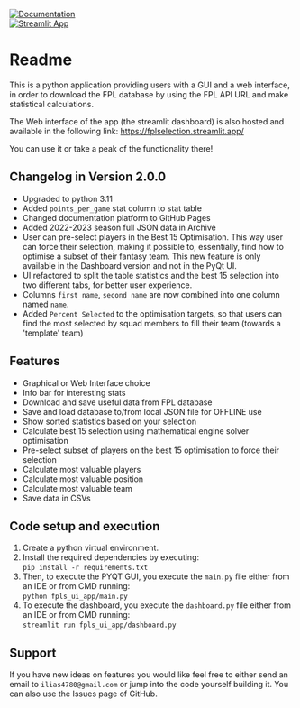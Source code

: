 [![Documentation](https://img.shields.io/badge/GitHub%20Pages-222222?style=for-the-badge&logo=GitHub%20Pages&logoColor=white)](https://ilias4780.github.io/fpl_statistics_ui_app/index)\
[![Streamlit App](https://static.streamlit.io/badges/streamlit_badge_black_white.svg)](https://fplselection.streamlit.app/)

Readme
=======

This is a python application providing users with a GUI and a web interface, in order to download 
the FPL database by using the FPL API URL and make statistical calculations.

The Web interface of the app (the streamlit dashboard) is also hosted and available in the following link:
https://fplselection.streamlit.app/

You can use it or take a peak of the functionality there!

Changelog in Version 2.0.0
---------------------------
- Upgraded to python 3.11
- Added `points_per_game` stat column to stat table
- Changed documentation platform to GitHub Pages
- Added 2022-2023 season full JSON data in Archive
- User can pre-select players in the Best 15 Optimisation. This way user can force their
  selection, making it possible to, essentially, find how to optimise a subset of their fantasy team.
  This new feature is only available in the Dashboard version and not in the PyQt UI.
- UI refactored to split the table statistics and the best 15 selection into two different tabs,
  for better user experience.
- Columns `first_name`, `second_name` are now combined into one column named `name`.
- Added `Percent Selected` to the optimisation targets, so that users can find the most selected by squad
  members to fill their team (towards a 'template' team)


Features
----------
- Graphical or Web Interface choice
- Info bar for interesting stats
- Download and save useful data from FPL database
- Save and load database to/from local JSON file for OFFLINE use
- Show sorted statistics based on your selection
- Calculate best 15 selection using mathematical engine solver optimisation
- Pre-select subset of players on the best 15 optimisation to force their selection
- Calculate most valuable players
- Calculate most valuable position
- Calculate most valuable team
- Save data in CSVs


Code setup and execution
-------------------------
1. Create a python virtual environment.
2. Install the required dependencies by executing:  
    `pip install -r requirements.txt`    
3. Then, to execute the PYQT GUI, you execute the `main.py` file either from an IDE or from CMD running:  
    `python fpls_ui_app/main.py`
4. To execute the dashboard, you execute the `dashboard.py` file either from an IDE or from CMD running:  
    `streamlit run fpls_ui_app/dashboard.py`


Support
--------
If you have new ideas on features you would like feel free to either send an email to 
`ilias4780@gmail.com` or jump into the code yourself building it. You can also use the Issues
page of GitHub.
